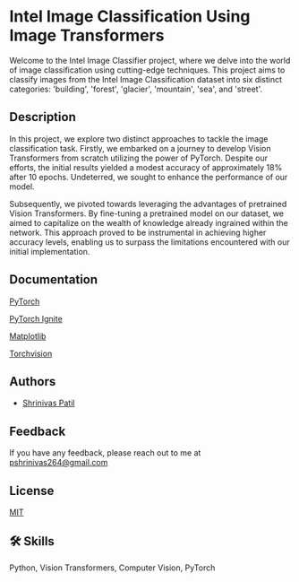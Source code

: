 
# Intel Image Classification Using Image Transformers
Welcome to the Intel Image Classifier project, where we delve into the world of image classification using cutting-edge techniques. This project aims to classify images from the Intel Image Classification dataset into six distinct categories: 'building', 'forest', 'glacier', 'mountain', 'sea', and 'street'.


## Description

In this project, we explore two distinct approaches to tackle the image classification task. Firstly, we embarked on a journey to develop Vision Transformers from scratch utilizing the power of PyTorch. Despite our efforts, the initial results yielded a modest accuracy of approximately 18% after 10 epochs. Undeterred, we sought to enhance the performance of our model.

Subsequently, we pivoted towards leveraging the advantages of pretrained Vision Transformers. By fine-tuning a pretrained model on our dataset, we aimed to capitalize on the wealth of knowledge already ingrained within the network. This approach proved to be instrumental in achieving higher accuracy levels, enabling us to surpass the limitations encountered with our initial implementation.




## Documentation

[PyTorch](https://pytorch.org/)

[PyTorch Ignite](https://pytorch.org/ignite/index.html)

[Matplotlib](https://matplotlib.org/)

[Torchvision](https://pytorch.org/vision/stable/index.html)


## Authors

- [Shrinivas Patil](https://github.com/Shridat)


## Feedback

If you have any feedback, please reach out to me at pshrinivas264@gmail.com


## License

[MIT](https://choosealicense.com/licenses/mit/)


## 🛠 Skills
Python, Vision Transformers, Computer Vision, PyTorch 

